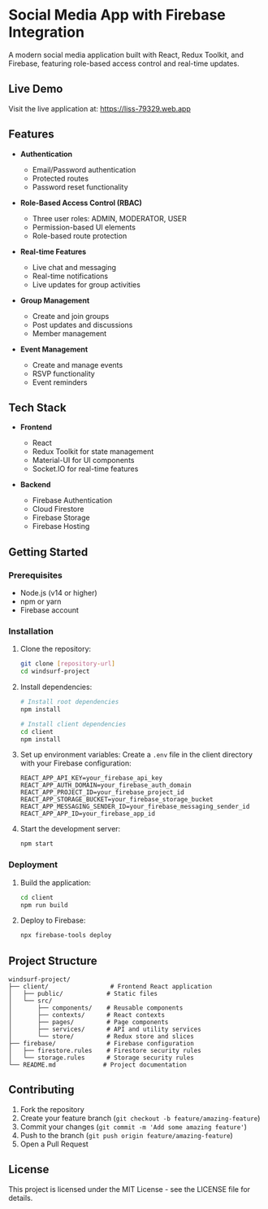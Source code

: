 # Social Media App with Firebase Integration

A modern social media application built with React, Redux Toolkit, and Firebase, featuring role-based access control and real-time updates.

## Live Demo

Visit the live application at: https://liss-79329.web.app

## Features

- **Authentication**
  - Email/Password authentication
  - Protected routes
  - Password reset functionality

- **Role-Based Access Control (RBAC)**
  - Three user roles: ADMIN, MODERATOR, USER
  - Permission-based UI elements
  - Role-based route protection

- **Real-time Features**
  - Live chat and messaging
  - Real-time notifications
  - Live updates for group activities

- **Group Management**
  - Create and join groups
  - Post updates and discussions
  - Member management

- **Event Management**
  - Create and manage events
  - RSVP functionality
  - Event reminders

## Tech Stack

- **Frontend**
  - React
  - Redux Toolkit for state management
  - Material-UI for UI components
  - Socket.IO for real-time features

- **Backend**
  - Firebase Authentication
  - Cloud Firestore
  - Firebase Storage
  - Firebase Hosting

## Getting Started

### Prerequisites

- Node.js (v14 or higher)
- npm or yarn
- Firebase account

### Installation

1. Clone the repository:
   ```bash
   git clone [repository-url]
   cd windsurf-project
   ```

2. Install dependencies:
   ```bash
   # Install root dependencies
   npm install

   # Install client dependencies
   cd client
   npm install
   ```

3. Set up environment variables:
   Create a `.env` file in the client directory with your Firebase configuration:
   ```
   REACT_APP_API_KEY=your_firebase_api_key
   REACT_APP_AUTH_DOMAIN=your_firebase_auth_domain
   REACT_APP_PROJECT_ID=your_firebase_project_id
   REACT_APP_STORAGE_BUCKET=your_firebase_storage_bucket
   REACT_APP_MESSAGING_SENDER_ID=your_firebase_messaging_sender_id
   REACT_APP_APP_ID=your_firebase_app_id
   ```

4. Start the development server:
   ```bash
   npm start
   ```

### Deployment

1. Build the application:
   ```bash
   cd client
   npm run build
   ```

2. Deploy to Firebase:
   ```bash
   npx firebase-tools deploy
   ```

## Project Structure

```
windsurf-project/
├── client/                 # Frontend React application
│   ├── public/            # Static files
│   └── src/
│       ├── components/    # Reusable components
│       ├── contexts/      # React contexts
│       ├── pages/         # Page components
│       ├── services/      # API and utility services
│       └── store/         # Redux store and slices
├── firebase/              # Firebase configuration
│   ├── firestore.rules    # Firestore security rules
│   └── storage.rules      # Storage security rules
└── README.md             # Project documentation
```

## Contributing

1. Fork the repository
2. Create your feature branch (`git checkout -b feature/amazing-feature`)
3. Commit your changes (`git commit -m 'Add some amazing feature'`)
4. Push to the branch (`git push origin feature/amazing-feature`)
5. Open a Pull Request

## License

This project is licensed under the MIT License - see the LICENSE file for details.
